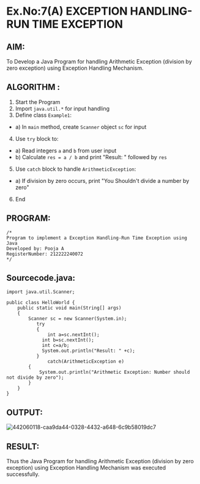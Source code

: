 # Ex.No:7(A)           EXCEPTION HANDLING-RUN TIME EXCEPTION
## AIM:
 To Develop a Java Program for handling Arithmetic Exception (division by zero exception) using Exception Handling Mechanism.

## ALGORITHM :
1.  Start the Program
2.	Import `java.util.*` for input handling
3.	Define class `Example1`:
-	a) In `main` method, create `Scanner` object `sc` for input
4.	Use `try` block to:
-	a) Read integers `a` and `b` from user input
-	b) Calculate `res = a / b` and print "Result: " followed by `res`
5.	Use `catch` block to handle `ArithmeticException`:
-	a) If division by zero occurs, print "You Shouldn't divide a number by zero"
6.	End


## PROGRAM:
 ```
/*
Program to implement a Exception Handling-Run Time Exception using Java
Developed by: Pooja A
RegisterNumber: 212222240072  
*/
```

## Sourcecode.java:
```
import java.util.Scanner;

public class HelloWorld {
    public static void main(String[] args)
    {
        Scanner sc = new Scanner(System.in);
           try
           {
               int a=sc.nextInt();
             int b=sc.nextInt();
             int c=a/b;
             System.out.println("Result: " +c); 
           }
               catch(ArithmeticException e)  
        {  
            System.out.println("Arithmetic Exception: Number should not divide by zero");  
        }  
    }
}
```



## OUTPUT:

![442060118-caa9da44-0328-4432-a648-6c9b58019dc7](https://github.com/user-attachments/assets/feea7ca6-cbb6-4639-9b9f-d7776f88ab93)


## RESULT:

Thus the Java Program for handling Arithmetic Exception (division by zero exception) using Exception Handling Mechanism was executed successfully.
